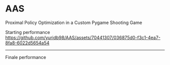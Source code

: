 # AAS
Proximal Policy Optimization in a Custom Pygame Shooting Game

Starting performance
https://github.com/yuridb98/AAS/assets/70441307/036875d0-f3c1-4ea7-8fa8-6022d5654a54

---------------------

Finale performance
